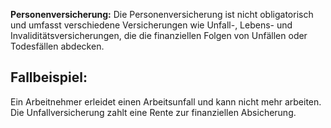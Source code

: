 **Personenversicherung:**
Die Personenversicherung ist nicht obligatorisch und umfasst verschiedene Versicherungen wie Unfall-, Lebens- und Invaliditätsversicherungen, die die finanziellen Folgen von Unfällen oder Todesfällen abdecken.

## Fallbeispiel:
Ein Arbeitnehmer erleidet einen Arbeitsunfall und kann nicht mehr arbeiten. Die Unfallversicherung zahlt eine Rente zur finanziellen Absicherung.
